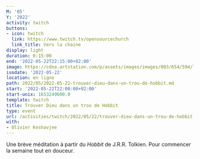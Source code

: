 ```yaml
---
M: '05'
Y: '2022'
activity: twitch
buttons:
- icon: twitch
  link: https://www.twitch.tv/opensourcechurch
  link_title: Vers la chaine
display: light
duration: 0:15:00
end: '2022-05-22T22:15:00+02:00'
image: https://cdna.artstation.com/p/assets/images/images/003/654/594/large/sam-robberechts-finalrender1.jpg
isodate: '2022-05-22'
location: en ligne
path: 2022/05/2022-05-22-trouver-dieu-dans-un-trou-de-hobbit.md
start: '2022-05-22T22:00:00+02:00'
start-unix: 1653249600.0
template: twitch
title: Trouver Dieu dans un trou de Hobbit
type: event
url: /activities/twitch/2022/05/22/trouver-dieu-dans-un-trou-de-hobbit
with:
- Olivier Keshavjee
---
```

Une brève méditation à partir du *Hobbit* de J.R.R. Tolkien. Pour commencer la semaine tout en douceur.
